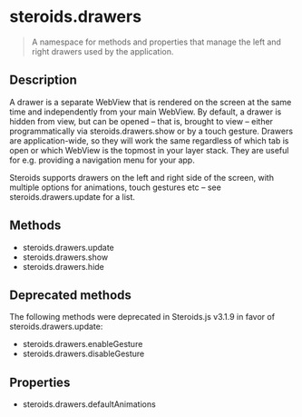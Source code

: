 steroids.drawers
================

> A namespace for methods and properties that manage the left and right drawers used by the application.


Description
-----------

A drawer is a separate WebView that is rendered on the screen at the same time and independently from your main WebView. By default, a drawer is hidden from view, but can be opened – that is, brought to view – either programmatically via steroids.drawers.show or by a touch gesture. Drawers are application-wide, so they will work the same regardless of which tab is open or which WebView is the topmost in your layer stack. They are useful for e.g. providing a navigation menu for your app.

Steroids supports drawers on the left and right side of the screen, with multiple options for animations, touch gestures etc – see steroids.drawers.update for a list.


Methods
-------

- steroids.drawers.update
- steroids.drawers.show
- steroids.drawers.hide

Deprecated methods
------------------

The following methods were deprecated in Steroids.js v3.1.9 in favor of steroids.drawers.update:

- steroids.drawers.enableGesture
- steroids.drawers.disableGesture

Properties
----------

- steroids.drawers.defaultAnimations
